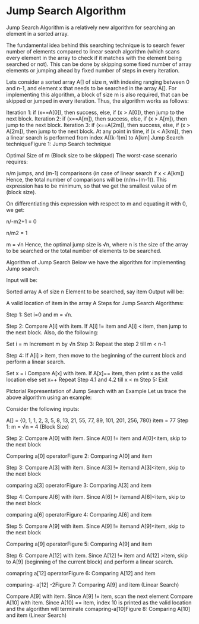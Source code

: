 # Jump Search Algorithm

Jump Search Algorithm is a relatively new algorithm for searching an element in a sorted array.

The fundamental idea behind this searching technique is to search fewer number of elements compared to linear search algorithm (which scans every element in the array to check if it matches with the element being searched or not). This can be done by skipping some fixed number of array elements or jumping ahead by fixed number of steps in every iteration.

Lets consider a sorted array A[] of size n, with indexing ranging between 0 and n-1, and element x that needs to be searched in the array A[]. For implementing this algorithm, a block of size m is also required, that can be skipped or jumped in every iteration. Thus, the algorithm works as follows:

Iteration 1: if (x==A[0]), then success, else, if (x > A[0]), then jump to the next block.
Iteration 2: if (x==A[m]), then success, else, if (x > A[m]), then jump to the next block.
Iteration 3: if (x==A[2m]), then success, else, if (x > A[2m]), then jump to the next block.
At any point in time, if (x < A[km]), then a linear search is performed from index A[(k-1)m] to A[km]
Jump Search techniqueFigure 1: Jump Search technique

Optimal Size of m (Block size to be skipped)
The worst-case scenario requires:

n/m jumps, and
(m-1) comparisons (in case of linear search if x < A[km])
Hence, the total number of comparisons will be (n/m+(m-1)). This expression has to be minimum, so that we get the smallest value of m (block size).

On differentiating this expression with respect to m and equating it with 0, we get:

n/-m2+1 = 0

n/m2 = 1

m = √n
Hence, the optimal jump size is √n, where n is the size of the array to be searched or the total number of elements to be searched.

Algorithm of Jump Search
Below we have the algorithm for implementing Jump search:

Input will be:

Sorted array A of size n
Element to be searched, say item
Output will be:

A valid location of item in the array A
Steps for Jump Search Algorithms:

Step 1: Set i=0 and m = √n.

Step 2: Compare A[i] with item. If A[i] != item and A[i] < item, then jump to the next block. Also, do the following:

Set i = m
Increment m by √n
Step 3: Repeat the step 2 till m < n-1

Step 4: If A[i] > item, then move to the beginning of the current block and perform a linear search.

Set x = i
Compare A[x] with item. If A[x]== item, then print x as the valid location else set x++
Repeat Step 4.1 and 4.2 till x < m
Step 5: Exit

Pictorial Representation of Jump Search with an Example
Let us trace the above algorithm using an example:

Consider the following inputs:

A[] = {0, 1, 1, 2, 3, 5, 8, 13, 21, 55, 77, 89, 101, 201, 256, 780}
item = 77
Step 1: m = √n = 4 (Block Size)

Step 2: Compare A[0] with item. Since A[0] != item and A[0]<item, skip to the next block

Comparing a[0] operatorFigure 2: Comparing A[0] and item

Step 3: Compare A[3] with item. Since A[3] != itemand A[3]<item, skip to the next block

comparing a[3] operatorFigure 3: Comparing A[3] and item

Step 4: Compare A[6] with item. Since A[6] != itemand A[6]<item, skip to the next block

comparing a[6] operatorFigure 4: Comparing A[6] and item

Step 5: Compare A[9] with item. Since A[9] != itemand A[9]<item, skip to the next block

Comparing a[9] operatorFigure 5: Comparing A[9] and item

Step 6: Compare A[12] with item. Since A[12] != item and A[12] >item, skip to A[9] (beginning of the current block) and perform a linear search.

comapring a[12] operatorFigure 6: Comparing A[12] and item

comparing-  a[12] -2Figure 7: Comparing A[9] and item (Linear Search)

Compare A[9] with item. Since A[9] != item, scan the next element
Compare A[10] with item. Since A[10] == item, index 10 is printed as the valid location and the algorithm will terminate
comapring-a[10]Figure 8: Comparing A[10] and item (Linear Search)